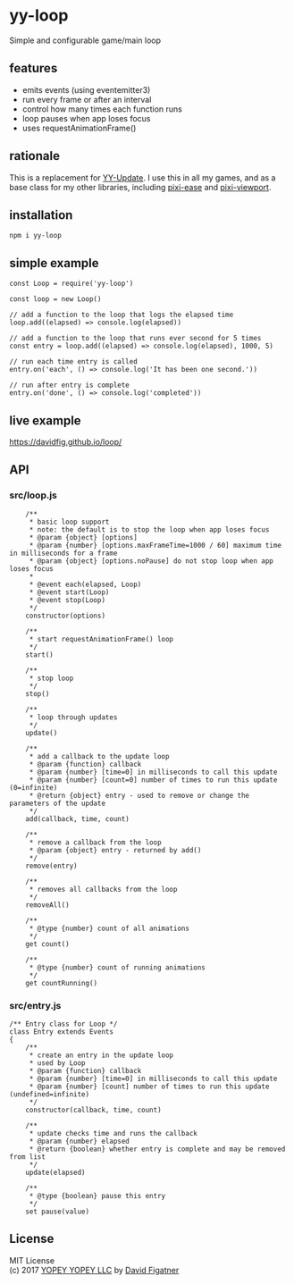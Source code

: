 # yy-loop
Simple and configurable game/main loop

## features
* emits events (using eventemitter3)
* run every frame or after an interval
* control how many times each function runs
* loop pauses when app loses focus
* uses requestAnimationFrame()

## rationale

This is a replacement for [YY-Update](https://github.com/davidfig/update). I use this in all my games, and as a base class for my other libraries, including [pixi-ease](https://github.com/davidfig/pixi-ease) and [pixi-viewport](https://github.com/davidfig/pixi-ease).

## installation

    npm i yy-loop

## simple example

    const Loop = require('yy-loop')

    const loop = new Loop()

    // add a function to the loop that logs the elapsed time
    loop.add((elapsed) => console.log(elapsed))

    // add a function to the loop that runs ever second for 5 times
    const entry = loop.add((elapsed) => console.log(elapsed), 1000, 5)

    // run each time entry is called
    entry.on('each', () => console.log('It has been one second.'))

    // run after entry is complete
    entry.on('done', () => console.log('completed'))

## live example
https://davidfig.github.io/loop/

## API
### src/loop.js
```
    /**
     * basic loop support
     * note: the default is to stop the loop when app loses focus
     * @param {object} [options]
     * @param {number} [options.maxFrameTime=1000 / 60] maximum time in milliseconds for a frame
     * @param {object} [options.noPause] do not stop loop when app loses focus
     *
     * @event each(elapsed, Loop)
     * @event start(Loop)
     * @event stop(Loop)
     */
    constructor(options)

    /**
     * start requestAnimationFrame() loop
     */
    start()

    /**
     * stop loop
     */
    stop()

    /**
     * loop through updates
     */
    update()

    /**
     * add a callback to the update loop
     * @param {function} callback
     * @param {number} [time=0] in milliseconds to call this update
     * @param {number} [count=0] number of times to run this update (0=infinite)
     * @return {object} entry - used to remove or change the parameters of the update
     */
    add(callback, time, count)

    /**
     * remove a callback from the loop
     * @param {object} entry - returned by add()
     */
    remove(entry)

    /**
     * removes all callbacks from the loop
     */
    removeAll()

    /**
     * @type {number} count of all animations
     */
    get count()

    /**
     * @type {number} count of running animations
     */
    get countRunning()
```
### src/entry.js
```
/** Entry class for Loop */
class Entry extends Events
{
    /**
     * create an entry in the update loop
     * used by Loop
     * @param {function} callback
     * @param {number} [time=0] in milliseconds to call this update
     * @param {number} [count] number of times to run this update (undefined=infinite)
     */
    constructor(callback, time, count)

    /**
     * update checks time and runs the callback
     * @param {number} elapsed
     * @return {boolean} whether entry is complete and may be removed from list
     */
    update(elapsed)

    /**
     * @type {boolean} pause this entry
     */
    set pause(value)
```
## License  
MIT License  
(c) 2017 [YOPEY YOPEY LLC](https://yopeyopey.com/) by [David Figatner](https://twitter.com/yopey_yopey/)
